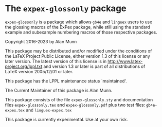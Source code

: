 # The `expex-glossonly` package

`expex-glossonly` is a package which allows `gb4e` and `linguex` users to use the glossing macros
of the ExPex package, while still using the standard example and subexample numbering macros of
those respective packages.

Copyright 2016-2023 by Alan Munn

This package may be distributed and/or modified under the
conditions of the LaTeX Project Public License, either version 1.3
of this license or any later version.
The latest version of this license is in
  http://www.latex-project.org/lppl.txt
and version 1.3 or later is part of all distributions of LaTeX
version 2005/12/01 or later.

This package has the LPPL maintenance status `maintained'.

The Current Maintainer of this package is Alan Munn.

This package consists of the file `expex-glossonly.sty` and documentation files
`expex-glossonly.tex` and `expex-glossonly.pdf` plus two test files: `gb4e-expex.tex` and `linguex-expex.tex`

This package is currently experimental. Use at your own risk.

